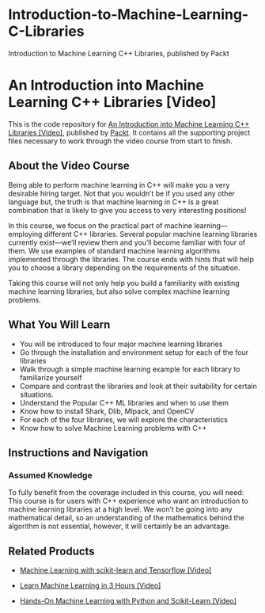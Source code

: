 # Introduction-to-Machine-Learning-C-Libraries
Introduction to Machine Learning C++ Libraries, published by Packt
# An Introduction into Machine Learning C++ Libraries [Video]
This is the code repository for [An Introduction into Machine Learning C++ Libraries [Video]](https://www.packtpub.com/big-data-and-business-intelligence/introduction-machine-learning-c-libraries-video?utm_source=github&utm_medium=repository&utm_campaign=9781788477956), published by [Packt](https://www.packtpub.com/?utm_source=github). It contains all the supporting project files necessary to work through the video course from start to finish.
## About the Video Course
Being able to perform machine learning in C++ will make you a very desirable hiring target. Not that you wouldn’t be if you used any other language but, the truth is that machine learning in C++ is a great combination that is likely to give you access to very interesting positions!

In this course, we focus on the practical part of machine learning—employing different C++ libraries. Several popular machine learning libraries currently exist—we’ll review them and you’ll become familiar with four of them. We use examples of standard machine learning algorithms implemented through the libraries. The course ends with hints that will help you to choose a library depending on the requirements of the situation. 

Taking this course will not only help you build a familiarity with existing machine learning libraries, but also solve complex machine learning problems.

<H2>What You Will Learn</H2>
<DIV class=book-info-will-learn-text>
<UL>
<LI>You will be introduced to four major machine learning libraries 
<LI>Go through the installation and environment setup for each of the four libraries 
<LI>Walk through a simple machine learning example for each library to familiarize yourself
<LI>Compare and contrast the libraries and look at their suitability for certain situations.
<LI>Understand the Popular C++ ML libraries and when to use them
<LI>Know how to install Shark, Dlib, Mlpack, and OpenCV 
<LI>For each of the four libraries, we will explore the characteristics
<LI>Know how to solve Machine Learning problems with C++
  
 </LI></UL></DIV>

## Instructions and Navigation
### Assumed Knowledge
To fully benefit from the coverage included in this course, you will need:<br/>
This course is for users with C++ experience who want an introduction to machine learning libraries at a high level. We won’t be going into any mathematical detail, so an understanding of the mathematics behind the algorithm is not essential, however, it will certainly be an advantage.	



## Related Products
* [Machine Learning with scikit-learn and Tensorflow [Video]](https://www.packtpub.com/big-data-and-business-intelligence/machine-learning-scikit-learn-and-tensorflow-video?utm_source=github&utm_medium=repository&utm_campaign=9781788629928)

* [Learn Machine Learning in 3 Hours [Video]](https://www.packtpub.com/big-data-and-business-intelligence/learn-machine-learning-3-hours-video?utm_source=github&utm_medium=repository&utm_campaign=9781788995580)

* [Hands-On Machine Learning with Python and Scikit-Learn [Video]](https://www.packtpub.com/big-data-and-business-intelligence/hands-machine-learning-python-and-scikit-learn-video?utm_source=github&utm_medium=repository&utm_campaign=9781788991056)

